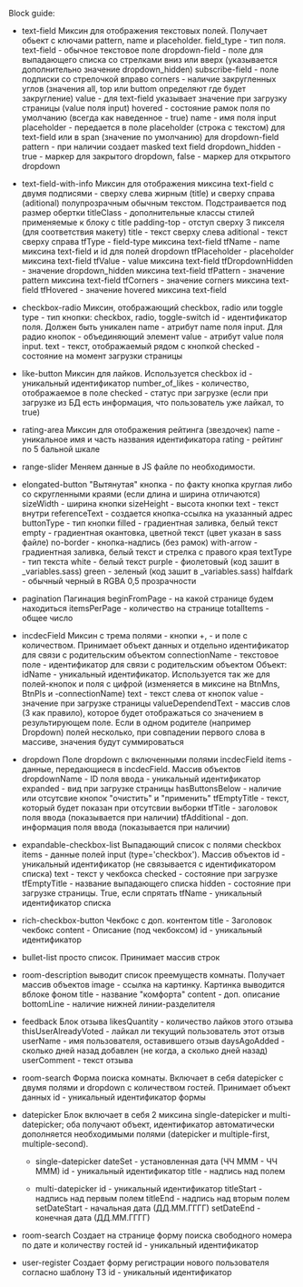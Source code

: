 Block guide:
- text-field
	Миксин для отображения текстовых полей. Получает обьект с ключами pattern, name и placeholder.
	field_type			-	тип поля. 
		text-field 			- обычное текстовое поле
		dropdown-field	- поле для выпадающего списка со стрелками вниз или вверх (указывается дополнительно значение dropdown_hidden)
		subscribe-field	-	поле подписки со стрелочкой вправо
	corners					-	наличие закругленных углов (значения all, top или buttom определяют где будет закругление)
	value						-	для text-field указывает значение при загрузку страницы (value поля input)
	hovered					- состояние рамок поля по умолчанию (всегда как наведенное - true)
	name 						- имя поля input
	placeholder 		- передается в поле placeholder (строка с текстом) для text-field или в span (значение по умолчанию) для dropdown-field
	pattern 				- при наличии создает masked text field
	dropdown_hidden - true - маркер для закрытого dropdown, false - маркер для открытого dropdown

-	text-field-with-info
	Миксин для отображения миксина text-field с двумя подписями - сверху слева жирным (title) и сверху справа (aditional) полупрозрачным обычным текстом.
	Подстраивается под размер обертки
	titleClass				-	дополнительные классы стилей применяемые к блоку с title
		padding-top				-	отступ сверху 3 пикселя (для соответствия макету)
	title							-	текст сверху слева
	aditional					-	текст сверху справа
	tfType						-	field-type миксина text-field
	tfName						-	name миксина text-field и id для полей dropdown
	tfPlaceholder			-	placeholder миксина text-field
	tfValue						-	value миксина text-field
	tfDropdownHidden	-	значение dropdown_hidden миксина text-field
	tfPattern					-	значение pattern миксина text-field
	tfCorners					-	значение corners миксина text-field
	tfHovered					-	значение hovered миксина text-field

-	checkbox-radio
	Миксин, отображающий checkbox, radio или toggle
	type			-	тип кнопки: checkbox, radio, toggle-switch
	id				-	идентификатор поля. Должен быть уникален
	name			-	атрибут name поля input. Для радио кнопок - объединяющий элемент
	value			-	атрибут value поля input.
	text			-	текст, отображаемый рядом с кнопкой
	checked		- состояние на момент загрузки страницы

-	like-button
	Миксин для лайков. Используется checkbox
	id							-	уникальный идентификатор
	number_of_likes	-	количество, отображаемое в поле
	checked					-	статус при загрузке (если при загрузке из БД есть информация, что пользователь уже лайкал, то true)

-	rating-area
	Миксин для отображения рейтинга (звездочек)
	name		-	уникальное имя и часть названия идентификатора
	rating	- рейтинг по 5 бальной шкале

-	range-slider
	Меняем данные в JS файле по необходимости.

-	elongated-button
	"Вытянутая" кнопка - по факту кнопка круглая либо со скругленными краями (если длина и ширина отличаются)
	sizeWidth			-	ширина кнопки
	sizeHeight		-	высота кнопки
	text					-	текст внутри
	referenceText	-	создается кнопка-ссылка на указанный адрес
	buttonType		-	тип кнопки
		filled				-	градиентная заливка, белый текст
		empty					-	градиентная окантовка, цветной текст (цвет указан в sass файле)
		no-border			-	кнопка-надпись (без рамок)
		with-arrow		-	градиентная заливка, белый текст и стрелка с правого края
	textType			-	тип текста
		white					-	белый текст
		purple				-	фиолетовый (код зашит в _variables.sass)
		green					-	зеленый (код зашит в _variables.sass)
		halfdark			-	обычный черный в RGBA 0,5 прозрачности

- pagination
	Пагинация
	beginFromPage	-	на какой странице будем находиться
	itemsPerPage	-	количество на странице
	totalItems		-	общее число

- incdecField
	Миксин с трема полями - кнопки +, - и поле с количеством. Принимает объект данных и отдельно идентификатор
		для связи с родительским объектом
	connectionName	-	текстовое поле - идентификатор для связи с родительским объектом
	Объект:
		idName							-	уникальный идентификатор. Используется так же для полей-кнопок и поля с цифрой (изменяется в миксине на BtnMns, BtnPls и -connectionName)
		text								-	текст слева от кнопок
		value								-	значение при загрузке страницы
		valueDependendText	-	массив слов (3 как правило), которое будет отображаться со значением в результирующем поле.
			Если в одном родителе (например Dropdown) полей несколько, при совпадении первого слова в массиве, значения будут суммироваться

-	dropdown
	Поле dropdown с включенными полями incdecField
	items						- данные, передающиеся в incdecField. Массив объектов
	dropdownName		-	ID поля ввода - уникальный идентификатор
	expanded				-	вид при загрузке страницы
	hasButtonsBelow	-	наличие или отсутсвие кнопок "очистить" и "применить"
	tfEmptyTitle		-	текст, который будет показан при отсутсвии выборки
	tfTitle					-	заголовок поля ввода (показывается при наличии)
	tfAdditional		-	доп. информация поля ввода (показывается при наличии)

-	expandable-checkbox-list
	Выпадающий список с полями checkbox
	items					- данные полей input (type='checkbox'). Массив объектов
		id			-	уникальный идентификатор (не связывается с идентификатором списка)
		text		-	текст у чекбокса
		checked	-	состояние при загрузке
	tfEmptyTitle	-	название выпадающего списка
	hidden				-	состояние при загрузке страницы. True, если спрятать
	tfName				-	уникальный идентификатор списка

-	rich-checkbox-button
	Чекбокс с доп. контентом
	title		-	Заголовок чекбокс
	content	-	Описание (под чекбоксом)
	id			-	уникальный идентификатор

-	bullet-list
	просто список. Принимает массив строк

-	room-description
	выводит список преемуществ комнаты. Получает массив объектов
	image				-	ссылка на картинку. Картинка выводится вблоке фоном
	title				-	название "комфорта"
	content			-	доп. описание
	bottomLine	-	наличие нижней линии-разделителя

-	feedback
	Блок отзыва
	likesQuantity					-	количество лайков этого отзыва
	thisUserAlreadyVoted	-	лайкал ли текущий пользователь этот отзыв
	userName							-	имя пользователя, оставившего отзыв
	daysAgoAdded					-	сколько дней назад добавлен (не когда, а сколько дней назад)
	userComment						-	текст отзыва

- room-search
	Форма поиска комнаты. Включает в себя datepicker с двумя полями и dropdown с количеством гостей. Принимает объект данных
	id		-	уникальный идентификатор формы

- datepicker
	Блок включает в себя 2 миксина single-datepicker и multi-datepicker; оба получают объект, идентификатор автоматически дополняется 
	необходимыми полями (datepicker и multiple-first, multiple-second). 
	-	single-datepicker
		dateSet	-	установленная дата (ЧЧ МММ - ЧЧ МММ)
		id			-	уникальный идентификатор
		title		-	надпись над полем
	
	-	multi-datepicker
		id						-	уникальный идентификатор
		titleStart		- надпись над первым полем
		titleEnd			-	надпись над вторым полем
		setDateStart	-	начальная дата (ДД.ММ.ГГГГ)
		setDateEnd		-	конечная дата (ДД.ММ.ГГГГ)

-	room-search
	Создает на странице форму поиска свободного номера по дате и количеству гостей
	id	-	уникальный идентификатор

-	user-register
	Создает форму регистрации нового пользователя согласно шаблону ТЗ
	id	-	уникальный идентификатор